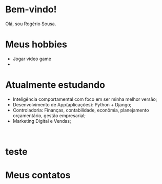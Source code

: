 # Bem-vindo!

Olá, sou Rogério Sousa.

# Meus hobbies
- Jogar vídeo game
-  

# Atualmente estudando
- Inteligência comportamental com foco em ser minha melhor versão;
- Desenvolvimento de App(aplicações): Python + Django;
- Controladoria: Finanças, contabilidade, econômia, planejamento orçamentário, gestão empresarial;
- Marketing Digital e Vendas;


<div style="display: inline_block"><br>
            <h1>teste</h1>
            <link rel="stylesheet" href="https://cdn.jsdelivr.net/gh/devicons/devicon@v2.15.1/devicon.min.css">
</div>              


# Meus contatos
